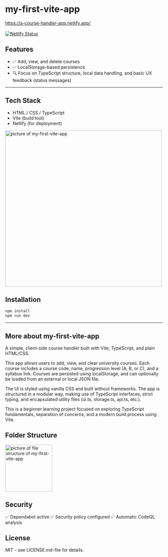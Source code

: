 # my-first-vite-app
https://a-course-handler-app.netlify.app/<br><br>
[![Netlify Status](https://api.netlify.com/api/v1/badges/c432a77f-e55d-4649-8c47-bc2cd3e3eb59/deploy-status)](https://app.netlify.com/projects/a-course-handler-app/deploys)<br>


## Features

- ✅ Add, view, and delete courses
- ✅ LocalStorage-based persistence
- 🔍 Focus on TypeScript structure, local data handling, and basic UX feedback (status messages)

---

## Tech Stack

- HTML / CSS / TypeScript
- Vite (build tool)
- Netlify (for deployment)

<img src="https://github.com/user-attachments/assets/215ea0f8-e5ec-4bc1-88e4-ec890924e279" alt="picture of my-first-vite-app" width="500"/>

## Installation

```bash
npm install
npm run dev
```

---
## More about my-first-vite-app

A simple, client-side course handler built with Vite, TypeScript, and plain HTML/CSS.

This app allows users to add, view, and clear university courses.
Each course includes a course code, name, progression level (A, B, or C), and a syllabus link.
Courses are persisted using localStorage, and can optionally be loaded from an external or local JSON file.

The UI is styled using vanilla CSS and built without frameworks.
The app is structured in a modular way, making use of TypeScript interfaces,
strict typing, and encapsulated utility files (ui.ts, storage.ts, api.ts, etc.).

This is a beginner learning project focused on exploring TypeScript fundamentals,
separation of concerns, and a modern build process using Vite.

## Folder Structure
<img src="https://github.com/user-attachments/assets/4a3b925d-5939-448a-a148-e7f5f6c1cb44" alt="picture of file structure of my-first-vite-app" width="150"/>

## Security
✅ Dependabot active
✅ Security policy configured
✅ Automatic CodeQL analysis

## License
MIT – see LICENSE.md-file for details.
